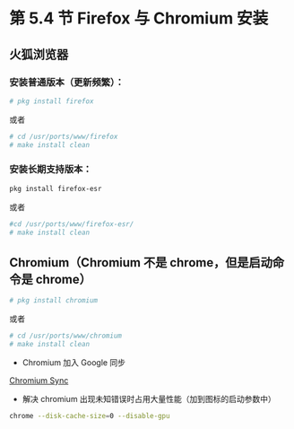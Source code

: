 # 第 5.4 节 Firefox 与 Chromium 安装

## 火狐浏览器

### 安装普通版本（更新频繁）：

```sh
# pkg install firefox
```

或者

```sh
# cd /usr/ports/www/firefox
# make install clean
```

### 安装长期支持版本：

```sh
pkg install firefox-esr
```

或者

```sh
#cd /usr/ports/www/firefox-esr/
# make install clean
```

## Chromium（Chromium 不是 chrome，但是启动命令是 chrome）

```sh
# pkg install chromium 
```

或者

```sh
# cd /usr/ports/www/chromium
# make install clean
```

- Chromium 加入 Google 同步

 [Chromium Sync](https://www.learningtopi.com/sbc/chromium-sync/)

- 解决 chromium 出现未知错误时占用大量性能（加到图标的启动参数中）

```sh
chrome --disk-cache-size=0 --disable-gpu
```
